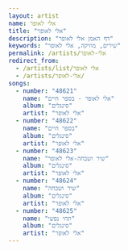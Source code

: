 ```yaml
---
layout: artist
name: אלי לאופר
title: "אלי לאופר"
description: "דף האמן אלי לאופר"
keywords: "שירים, מוזיקה, אלי לאופר"
permalink: /artists/אלי-לאופר
redirect_from:
  - /artists/list/אלי לאופר
  - /artists/אלי-לאופר/
songs:
  - number: "48621"
    name: "אלי לאופר - בספר חיים"
    album: "סינגלים"
    artist: "אלי לאופר"
  - number: "48622"
    name: "בספר חיים"
    album: "סינגלים"
    artist: "אלי לאופר"
  - number: "48623"
    name: "שיר ושבחה-אלי לאופר"
    album: "סינגלים"
    artist: "אלי לאופר"
  - number: "48624"
    name: "שיר ושבחה"
    album: "סינגלים"
    artist: "אלי לאופר"
  - number: "48625"
    name: "תחי נפשי"
    album: "סינגלים"
    artist: "אלי לאופר"
---
```

